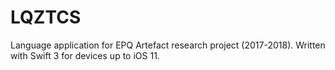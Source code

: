 # LQZTCS
Language application for EPQ Artefact research project (2017-2018). Written with Swift 3 for devices up to iOS 11.
